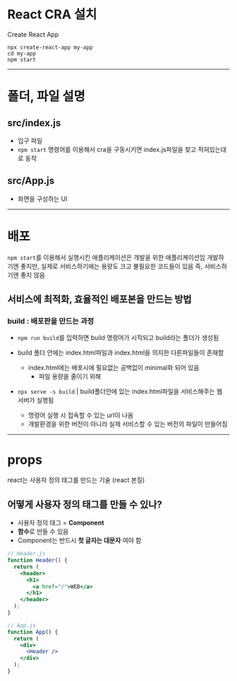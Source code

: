 # React CRA 설치
Create React App
```
npx create-react-app my-app
cd my-app
npm start
```

---

# 폴더, 파일 설명
## src/index.js
* 입구 파일
* `npm start` 명령어를 이용해서 cra을 구동시키면 index.js파일을 찾고 적혀있는대로 동작

## src/App.js
* 화면을 구성하는 UI

---

# 배포
`npm start`를 이용해서 실행시킨 애플리케이션은 개발을 위한 애플리케이션임
개발하기엔 좋지만, 실제로 서비스하기에는 용량도 크고 불필요한 코드들이 있음
즉, 서비스하기엔 좋지 않음

## 서비스에 최적화, 효율적인 배포본을 만드는 방법 
### build : 배포판을 만드는 과정
* `npm run build`를 입력하면 build 명령어가 시작되고 build라는 폴더가 생성됨
* build 폴더 안에는 index.html파일과 index.html을 의지한 다른파일들이 존재함
  * index.html에는 배포시에 필요없는 공백없이 minimal화 되어 있음
    * 파일 용량을 줄이기 위해

* `npx serve -s build` | build폴더안에 있는 index.html파일을 서비스해주는 웹 서버가 실행됨
  * 명령어 실행 시 접속할 수 있는 url이 나옴
  * 개발환경을 위한 버전이 아니라 실제 서비스할 수 있는 버전의 파일이 만들어짐

--- 

# props
react는 사용자 정의 태그를 만드는 기술 (react 본질)
## 어떻게 사용자 정의 태그를 만들 수 있나?
* 사용자 정의 태그 = **Component**
* **함수**로 만들 수 있음
* Component는 반드시 **첫 글자는 대문자** 여야 함

``` jsx
// Header.js
function Header() {
  return (
    <header>
      <h1>
        <a href="/">WEB</a>
      </h1>
    </header>
  );
}

// App.js
function App() {
  return (
    <div>
      <Header />
    </div>
  );
}
```